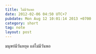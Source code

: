 ```yaml
---
title: ไม่มีวันพอ
date: 2012-02-06 04:50 UTC+7
pubdate: Mon Aug 12 10:01:14 2013 +0700
category: short
tag: note
layout: post
---
```


มนุษย์มีวันหยุด แต่ไม่มีวันพอ
